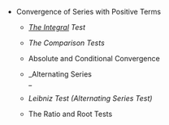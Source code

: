 * Convergence of Series with Positive Terms
  *  _[The Integral](https://else.fcim.utm.md/mod/resource/view.php?id=26966 "The Integral") Test_
  *  _The Comparison Tests_
  * Absolute and Conditional Convergence
  *  _Alternating Series  
_

  *  _Leibniz Test (Alternating Series Test)_  

  * The Ratio and Root Tests
